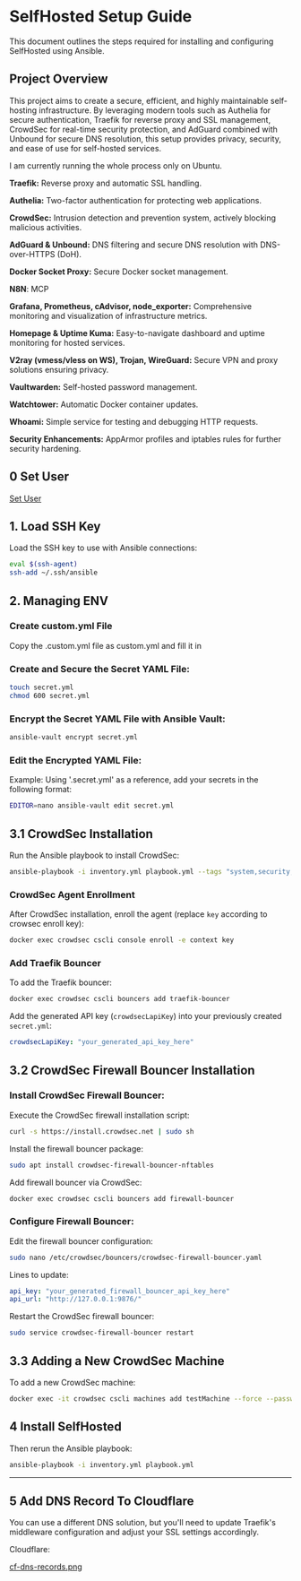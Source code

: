 # SelfHosted Setup Guide

This document outlines the steps required for installing and configuring SelfHosted using Ansible.

## Project Overview

This project aims to create a secure, efficient, and highly maintainable self-hosting infrastructure. By leveraging modern tools such as Authelia for secure authentication, Traefik for reverse proxy and SSL management, CrowdSec for real-time security protection, and AdGuard combined with Unbound for secure DNS resolution, this setup provides privacy, security, and ease of use for self-hosted services.

I am currently running the whole process only on Ubuntu.

**Traefik:** Reverse proxy and automatic SSL handling.

**Authelia:** Two-factor authentication for protecting web applications.

**CrowdSec:** Intrusion detection and prevention system, actively blocking malicious activities.

**AdGuard & Unbound:** DNS filtering and secure DNS resolution with DNS-over-HTTPS (DoH).

**Docker Socket Proxy:** Secure Docker socket management.

**N8N**: MCP

**Grafana, Prometheus, cAdvisor, node_exporter:** Comprehensive monitoring and visualization of infrastructure metrics.

**Homepage & Uptime Kuma:** Easy-to-navigate dashboard and uptime monitoring for hosted services.

**V2ray (vmess/vless on WS), Trojan, WireGuard:** Secure VPN and proxy solutions ensuring privacy.

**Vaultwarden:** Self-hosted password management.

**Watchtower:** Automatic Docker container updates.

**Whoami:** Simple service for testing and debugging HTTP requests.

**Security Enhancements:** AppArmor profiles and iptables rules for further security hardening.

## 0 Set User

[Set User](https://github.com/atomdeniz/server/blob/main/USER.md)


## 1. Load SSH Key

Load the SSH key to use with Ansible connections:

```bash
eval $(ssh-agent)
ssh-add ~/.ssh/ansible
```

## 2. Managing ENV

### Create custom.yml File

Copy the .custom.yml file as custom.yml and fill it in

### Create and Secure the Secret YAML File:

```bash
touch secret.yml
chmod 600 secret.yml
```

### Encrypt the Secret YAML File with Ansible Vault:

```bash
ansible-vault encrypt secret.yml
```

### Edit the Encrypted YAML File:

Example: Using '.secret.yml' as a reference, add your secrets in the following format:
```bash
EDITOR=nano ansible-vault edit secret.yml
```

## 3.1 CrowdSec Installation

Run the Ansible playbook to install CrowdSec:

```bash
ansible-playbook -i inventory.yml playbook.yml --tags "system,security,docker,crowdsec"
```

### CrowdSec Agent Enrollment

After CrowdSec installation, enroll the agent (replace `key` according to crowsec enroll key):

```bash
docker exec crowdsec cscli console enroll -e context key
```

### Add Traefik Bouncer

To add the Traefik bouncer:

```bash
docker exec crowdsec cscli bouncers add traefik-bouncer
```

Add the generated API key (`crowdsecLapiKey`) into your previously created `secret.yml`:

```yaml
crowdsecLapiKey: "your_generated_api_key_here"
```

## 3.2 CrowdSec Firewall Bouncer Installation

### Install CrowdSec Firewall Bouncer:

Execute the CrowdSec firewall installation script:

```bash
curl -s https://install.crowdsec.net | sudo sh
```

Install the firewall bouncer package:

```bash
sudo apt install crowdsec-firewall-bouncer-nftables
```

Add firewall bouncer via CrowdSec:

```bash
docker exec crowdsec cscli bouncers add firewall-bouncer
```

### Configure Firewall Bouncer:

Edit the firewall bouncer configuration:

```bash
sudo nano /etc/crowdsec/bouncers/crowdsec-firewall-bouncer.yaml
```

Lines to update:

```yaml
api_key: "your_generated_firewall_bouncer_api_key_here"
api_url: "http://127.0.0.1:9876/"
```

Restart the CrowdSec firewall bouncer:

```bash
sudo service crowdsec-firewall-bouncer restart
```

## 3.3 Adding a New CrowdSec Machine

To add a new CrowdSec machine:

```bash
docker exec -it crowdsec cscli machines add testMachine --force --password "your_password"
```

## 4 Install SelfHosted
Then rerun the Ansible playbook:

```bash
ansible-playbook -i inventory.yml playbook.yml
```
---


## 5 Add DNS Record To Cloudflare

You can use a different DNS solution, but you'll need to update Traefik's middleware configuration and adjust your SSL settings accordingly.

Cloudflare:

[cf-dns-records.png](https://github.com/atomdeniz/server/blob/main/cf-dns-records.png)